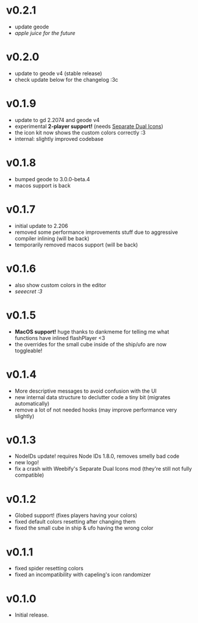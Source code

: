 # v0.2.1

* update geode
* *apple juice for the future*

# v0.2.0

* update to geode v4 (stable release)
* check update below for the changelog :3c

# v0.1.9

* update to gd 2.2074 and geode v4
* experimental **2-player support!** (needs [Separate Dual Icons](<mod:weebify.separate_dual_icons>))
* the icon kit now shows the custom colors correctly :3
* internal: slightly improved codebase

# v0.1.8

* bumped geode to 3.0.0-beta.4
* macos support is back

# v0.1.7

* initial update to 2.206
* removed some performance improvements stuff due to aggressive compiler inlining (will be back)
* temporarily removed macos support (will be back)

# v0.1.6

* also show custom colors in the editor
* *seeecret :3*

# v0.1.5

* **MacOS support!** huge thanks to dankmeme for telling me what functions have inlined flashPlayer <3
* the overrides for the small cube inside of the ship/ufo are now toggleable!

# v0.1.4

* More descriptive messages to avoid confusion with the UI
* new internal data structure to declutter code a tiny bit (migrates automatically)
* remove a lot of not needed hooks (may improve performance very slightly)

# v0.1.3

* NodeIDs update! requires Node IDs 1.8.0, removes smelly bad code
* new logo!
* fix a crash with Weebify's Separate Dual Icons mod (they're still not fully compatible)

# v0.1.2

* Globed support! (fixes players having your colors)
* fixed default colors resetting after changing them
* fixed the small cube in ship & ufo having the wrong color

# v0.1.1

* fixed spider resetting colors
* fixed an incompatibility with capeling's icon randomizer

# v0.1.0

* Initial release.
